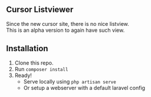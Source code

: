 ## Cursor Listviewer
Since the new cursor site, there is no nice listview.  
This is an alpha version to again have such view.

## Installation
1. Clone this repo.
2. Run `composer install`
3. Ready!
   * Serve locally using `php artisan serve`
   * Or setup a webserver with a default laravel config
